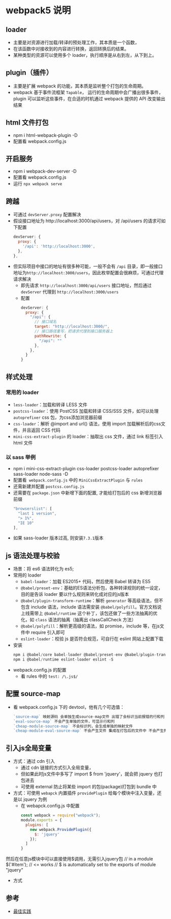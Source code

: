 # webpack5 说明

## loader
- 主要是对资源进行加载/转译的预处理工作，其本质是一个函数，
- 在该函数中对接收到的内容进行转换，返回转换后的结果。
- 某种类型的资源可以使用多个 loader，执行顺序是从右到左，从下到上。

## plugin（插件）
- 主要是扩展 webpack 的功能，其本质是监听整个打包的生命周期。
- webpack 基于事件流框架 `Tapable`， 运行的生命周期中会广播出很多事件，plugin 可以监听这些事件，在合适的时机通过 webpack 提供的 API 改变输出结果


## html 文件打包
- npm i html-webpack-plugin -D
- 配置看 webpack.config.js

## 开启服务
- npm i webpack-dev-server -D
- 配置看 webpack.config.js
- 运行 `npx webpack serve`

## 跨越
- 可通过 `devServer.proxy` 配置解决
- 假设接口地址为 http://localhost:3000/api/users，对 /api/users 的请求可如下配置 
  ```js
  devServer: {
    proxy: {
      '/api': 'http://localhost:3000',
    },
  },
  ```
- 但实际项目中接口的地址有很多种可能，一般不会有 `/api` 目录，即一般接口地址为`http://localhost:3000/users`，因此枚举配置会很麻烦，可通过代理请求解决
  * 即先请求 `http://localhost:3000/api/users` 接口地址，然后通过 `devServer` 代理到 `http://localhost:3000/users`
  * 配置
    ```js
    devServer: {
      proxy: {
        "/api": {
          // 接口域名
          target: "http://localhost:3000/",
          // 接口路径重写，把请求代理到接口服务器上
          pathRewrite: {
            "/api": ""
          },
        },
      }
    }
    ```

## 样式处理
### 常用的 loader
- `less-loader`：加载和转译 LESS 文件
- `postcss-loader`：使用 PostCSS 加载和转译 CSS/SSS 文件，如可以处理 `autoprefixer` css 包，为css添加浏览器前缀
- `css-loader`：解析 @import and url() 语法，使用 import 加载解析后的css文件，并且返回 CSS 代码
- `mini-css-extract-plugin` 的 loader：抽取出 css 文件，通过 link 标签引入 html 文件
### 以 sass 举例
- npm i mini-css-extract-plugin css-loader postcss-loader autoprefixer sass-loader node-sass -D
- 配置看` webpack.config.js` 中的 `MiniCssExtractPlugin` 与 `rules`
- 还需新建并配置 `postcss.config.js`
- 还需要在 `package.json` 中新增下面的配置, 才能给打包后的 css 新增浏览器前缀
  ```js
  "browserslist": [
    "last 1 version",
    "> 1%",
    "IE 10"
  ],
  ```
- 如果 sass-loader 版本过高, 则安装`7.3.1`版本


## js 语法处理与校验
- 场景：将 es6 语法转化为 es5;
- 常用的 loader
  * `babel-loader`：加载 ES2015+ 代码，然后使用 Babel 转译为 ES5
  * `@babel/preset-env`：基础的ES语法分析包，各种转译规则的统一设定，目的是告诉 loader 要以什么规则来转化成对应的js版本
  * `@babel/plugin-transform-runtime`：解析 `generator` 等高级语法，但不包含 include 语法，include 语法需安装 `@babel/polyfill`。官方文档说上线需带上 `@babel/runtime` 这个补丁，该包还做了一些方法抽离的优化，如 `class` 语法的抽离（抽离出 classCallCheck 方法）
  * `@babel/polyfill`：解析更高级的语法，如 promise，include 等，在js文件中 require 引入即可
  * `eslint-loader`：校验 js 是否符合规范，可自行在 eslint 网站上配置下载
- 安装
  ```js
  npm i @babel/core babel-loader @babel/preset-env @babel/plugin-transform-runtime -@babel/polyfill -D
  npm i @babel/runtime eslint-loader eslint -S
  ```
- webpack.config.js 的配置
  * 看 rules 中的 `test: /\.js$/`

## 配置 source-map
- 看 webpack.config.js 下的 devtool，他有几个可选值：
  ```js
  `source-map` 映射源码 会单独生成source-map文件 出错了会标识当前报错的行和列 大而全
  `eval-source-map` 不会产生单独的文件，可显示行和列
  `cheap-module-source-map` 不会标识列，会生成单独的映射文件
  `cheap-module-eval-source-map` 不会产生文件 集成在打包后的文件中 不会产生列
  ```

## 引入js全局变量
- 方式：通过 cdn 引入
  * 通过 cdn 链接的方式引入全局变量，
  * 但如果此时js文件中多写了 import $ from 'jquery'，就会把 jquery 也打包进去
  * 可使用 external 防止将某些 import 的包(package)打包到 bundle 中
- 方式：可使用 `webapck` 内置插件 `providePlugin` 给每个模块中注入变量，还是以 jquery 为例
  * 在 webapck.config.js 中配置
    ```js
    const webpack = require("webpack");
    module.exports = {
      plugins: [
        new webpack.ProvidePlugin({
          $: 'jquery'
        });
      ]
    }
    ```


然后在任意js模块中可以直接使用$调用，无需引入jquery包
// in a module
$('#item'); // <= works
// $ is automatically set to the exports of module "jquery"

- 方式

## 参考
- [最佳实践](https://juejin.cn/post/7061165571252944926)